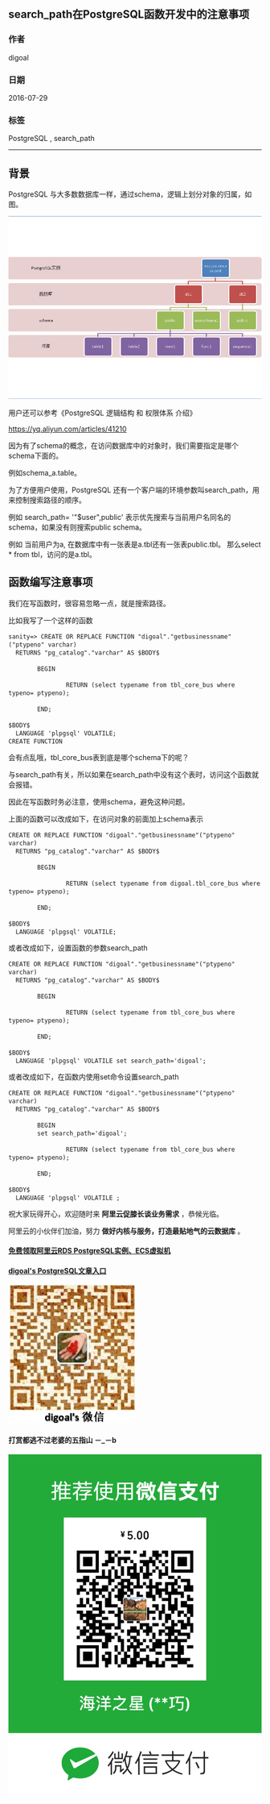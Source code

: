 ## search_path在PostgreSQL函数开发中的注意事项       
                                                                    
### 作者                                                                        
digoal                                                                        
                                                                    
### 日期                                                                        
2016-07-29                                                                    
                                                                    
### 标签                                                                        
PostgreSQL , search_path                               
                                                                    
----                                                                        
                                                                    
## 背景    
PostgreSQL 与大多数数据库一样，通过schema，逻辑上划分对象的归属，如图。      
    
![1](20160729_01_pic_001.png)      
      
用户还可以参考《PostgreSQL 逻辑结构 和 权限体系 介绍》      
    
https://yq.aliyun.com/articles/41210      
      
因为有了schema的概念，在访问数据库中的对象时，我们需要指定是哪个schema下面的。      
      
例如schema_a.table。      
    
为了方便用户使用，PostgreSQL 还有一个客户端的环境参数叫search_path，用来控制搜索路径的顺序。        
      
例如 search_path= '"$user",public' 表示优先搜索与当前用户名同名的schema，如果没有则搜索public schema。      
      
例如 当前用户为a, 在数据库中有一张表是a.tbl还有一张表public.tbl。  那么select * from tbl，访问的是a.tbl。      
      
## 函数编写注意事项      
我们在写函数时，很容易忽略一点，就是搜索路径。      
      
比如我写了一个这样的函数      
    
```    
sanity=> CREATE OR REPLACE FUNCTION "digoal"."getbusinessname"("ptypeno" varchar)    
  RETURNS "pg_catalog"."varchar" AS $BODY$    
    
        BEGIN    
    
                RETURN (select typename from tbl_core_bus where typeno= ptypeno);    
    
        END;    
    
$BODY$    
  LANGUAGE 'plpgsql' VOLATILE;    
CREATE FUNCTION    
```    
      
会有点乱哦，tbl_core_bus表到底是哪个schema下的呢？        
    
与search_path有关，所以如果在search_path中没有这个表时，访问这个函数就会报错。        
        
因此在写函数时务必注意，使用schema，避免这种问题。      
        
上面的函数可以改成如下，在访问对象的前面加上schema表示        
    
```    
CREATE OR REPLACE FUNCTION "digoal"."getbusinessname"("ptypeno" varchar)    
  RETURNS "pg_catalog"."varchar" AS $BODY$    
    
        BEGIN    
    
                RETURN (select typename from digoal.tbl_core_bus where typeno= ptypeno);    
    
        END;    
    
$BODY$    
  LANGUAGE 'plpgsql' VOLATILE;    
```    
      
或者改成如下，设置函数的参数search_path        
    
```    
CREATE OR REPLACE FUNCTION "digoal"."getbusinessname"("ptypeno" varchar)    
  RETURNS "pg_catalog"."varchar" AS $BODY$    
    
        BEGIN    
    
                RETURN (select typename from tbl_core_bus where typeno= ptypeno);    
    
        END;    
    
$BODY$    
  LANGUAGE 'plpgsql' VOLATILE set search_path='digoal';    
```    
      
或者改成如下，在函数内使用set命令设置search_path        
    
```    
CREATE OR REPLACE FUNCTION "digoal"."getbusinessname"("ptypeno" varchar)    
  RETURNS "pg_catalog"."varchar" AS $BODY$    
    
        BEGIN    
        set search_path='digoal';    
    
                RETURN (select typename from tbl_core_bus where typeno= ptypeno);    
    
        END;    
    
$BODY$    
  LANGUAGE 'plpgsql' VOLATILE ;    
```    
      
祝大家玩得开心，欢迎随时来 **阿里云促膝长谈业务需求** ，恭候光临。      
      
阿里云的小伙伴们加油，努力 **做好内核与服务，打造最贴地气的云数据库**  。      
      
                                                                    
                      
                  
  
  
  
  
  
  
  
  
  
  
  
  
  
#### [免费领取阿里云RDS PostgreSQL实例、ECS虚拟机](https://free.aliyun.com/ "57258f76c37864c6e6d23383d05714ea")
  
  
#### [digoal's PostgreSQL文章入口](https://github.com/digoal/blog/blob/master/README.md "22709685feb7cab07d30f30387f0a9ae")
  
  
![digoal's weixin](../pic/digoal_weixin.jpg "f7ad92eeba24523fd47a6e1a0e691b59")
  
  
  
  
  
  
#### 打赏都逃不过老婆的五指山 －_－b  
![wife's weixin ds](../pic/wife_weixin_ds.jpg "acd5cce1a143ef1d6931b1956457bc9f")
  
